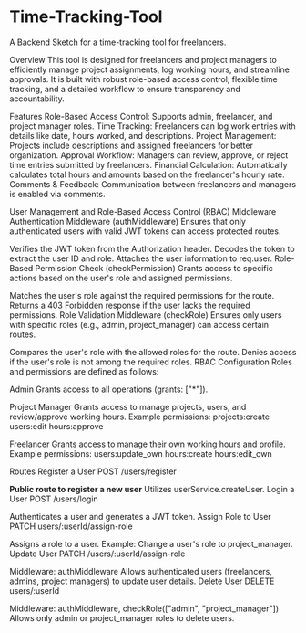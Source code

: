 # Time-Tracking-Tool
A Backend Sketch for a time-tracking tool for freelancers.

Overview
This tool is designed for freelancers and project managers to efficiently manage project assignments, log working hours, and streamline approvals. 
It is built with robust role-based access control, flexible time tracking, and a detailed workflow to ensure transparency and accountability.

Features
Role-Based Access Control: Supports admin, freelancer, and project manager roles.
Time Tracking: Freelancers can log work entries with details like date, hours worked, and descriptions.
Project Management: Projects include descriptions and assigned freelancers for better organization.
Approval Workflow: Managers can review, approve, or reject time entries submitted by freelancers.
Financial Calculation: Automatically calculates total hours and amounts based on the freelancer's hourly rate.
Comments & Feedback: Communication between freelancers and managers is enabled via comments.


User Management and Role-Based Access Control (RBAC)
Middleware
Authentication Middleware (authMiddleware)
Ensures that only authenticated users with valid JWT tokens can access protected routes.

Verifies the JWT token from the Authorization header.
Decodes the token to extract the user ID and role.
Attaches the user information to req.user.
Role-Based Permission Check (checkPermission)
Grants access to specific actions based on the user's role and assigned permissions.

Matches the user's role against the required permissions for the route.
Returns a 403 Forbidden response if the user lacks the required permissions.
Role Validation Middleware (checkRole)
Ensures only users with specific roles (e.g., admin, project_manager) can access certain routes.

Compares the user's role with the allowed roles for the route.
Denies access if the user's role is not among the required roles.
RBAC Configuration
Roles and permissions are defined as follows:

Admin
Grants access to all operations (grants: ["*"]).

Project Manager
Grants access to manage projects, users, and review/approve working hours.
Example permissions:
projects:create
users:edit
hours:approve

Freelancer
Grants access to manage their own working hours and profile.
Example permissions:
users:update_own
hours:create
hours:edit_own

Routes
Register a User
POST /users/register

**Public route to register a new user**
Utilizes userService.createUser.
Login a User
POST /users/login

Authenticates a user and generates a JWT token.
Assign Role to User
PATCH users/:userId/assign-role

Assigns a role to a user.
Example: Change a user's role to project_manager.
Update User
PATCH /users/:userId/assign-role

Middleware: authMiddleware
Allows authenticated users (freelancers, admins, project managers) to update user details.
Delete User
DELETE users/:userId

Middleware: authMiddleware, checkRole(["admin", "project_manager"])
Allows only admin or project_manager roles to delete users.

